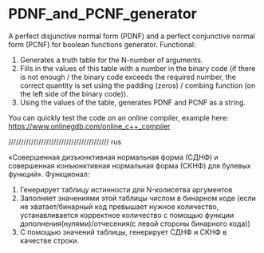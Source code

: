 # PDNF_and_PCNF_generator
A perfect disjunctive normal form (PDNF) and a perfect conjunctive normal form (PCNF) for boolean functions generator.
Functional:
1) Generates a truth table for the N-number of arguments.
2) Fills in the values of this table with a number in the binary code (if there is not enough / the binary code 
exceeds the required number, the correct quantity is set using the padding (zeros) / combing function (on the left side of the binary code)).
3) Using the values of the table, generates PDNF and PCNF as a string.

You can quickly test the code on an online compiler, example here:
https://www.onlinegdb.com/online_c++_compiler


////////////////////////////////////////
rus

«Совершенная дизъюнктивная нормальная форма (СДНФ) и совершенная конъюнктивная нормальная форма (СКНФ) для булевых функций».
Функционал:
1) Генерирует таблицу истинности для N-колисетва аргументов
2) Заполняет значениями этой таблицы числом в бинарном коде (если не хватает/бинарный код превышает нужное количество, 
устанавливается корректное количество с помощью функции дополнения(нулями)/отчесения(с левой стороны  бинарного кода))
3) С помощью значений таблицы, генерирует СДНФ и СКНФ в качестве строки.

